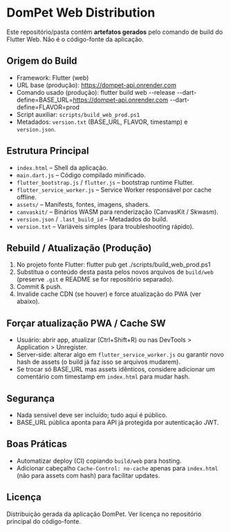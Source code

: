# DomPet Web Distribution

Este repositório/pasta contém **artefatos gerados** pelo comando de build do Flutter Web. Não é o código-fonte da aplicação.

## Origem do Build
- Framework: Flutter (web)
- URL base (produção): https://dompet-api.onrender.com
- Comando usado (produção):
  flutter build web --release --dart-define=BASE_URL=https://dompet-api.onrender.com --dart-define=FLAVOR=prod
- Script auxiliar: `scripts/build_web_prod.ps1`
- Metadados: `version.txt` (BASE_URL, FLAVOR, timestamp) e `version.json`.

## Estrutura Principal
- `index.html` – Shell da aplicação.
- `main.dart.js` – Código compilado minificado.
- `flutter_bootstrap.js` / `flutter.js` – bootstrap runtime Flutter.
- `flutter_service_worker.js` – Service Worker responsável por cache offline.
- `assets/` – Manifests, fontes, imagens, shaders.
- `canvaskit/` – Binários WASM para renderização (CanvasKit / Skwasm).
- `version.json` / `.last_build_id` – Metadados do build.
- `version.txt` – Variáveis simples (para troubleshooting rápido).

## Rebuild / Atualização (Produção)
1. No projeto fonte Flutter:
   flutter pub get
   ./scripts/build_web_prod.ps1
2. Substitua o conteúdo desta pasta pelos novos arquivos de `build/web` (preserve `.git` e README se for repositório separado).
3. Commit & push.
4. Invalide cache CDN (se houver) e force atualização do PWA (ver abaixo).

## Forçar atualização PWA / Cache SW
- Usuário: abrir app, atualizar (Ctrl+Shift+R) ou nas DevTools > Application > Unregister.
- Server-side: alterar algo em `flutter_service_worker.js` ou garantir novo hash de assets (o build já faz isso se arquivos mudarem).
- Se trocar só BASE_URL mas assets idênticos, considere adicionar um comentário com timestamp em `index.html` para mudar hash.

## Segurança
- Nada sensível deve ser incluído; tudo aqui é público.
- BASE_URL pública aponta para API já protegida por autenticação JWT.

## Boas Práticas
- Automatizar deploy (CI) copiando `build/web` para hosting.
- Adicionar cabeçalho `Cache-Control: no-cache` apenas para `index.html` (não para assets com hash) para facilitar updates.

## Licença
Distribuição gerada da aplicação DomPet. Ver licença no repositório principal do código-fonte.
